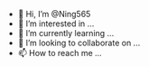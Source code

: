 - 👋 Hi, I’m @Ning565
- 👀 I’m interested in ...
- 🌱 I’m currently learning ...
- 💞️ I’m looking to collaborate on ...
- 📫 How to reach me ...

<!---
Ning565/Ning565 is a ✨ special ✨ repository because its `README.md` (this file) appears on your GitHub profile.
You can click the Preview link to take a look at your changes.
---111>
